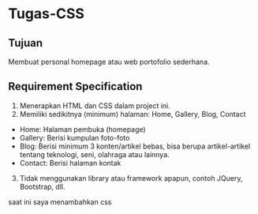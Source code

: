 # Tugas-CSS
## Tujuan
Membuat personal homepage atau web portofolio sederhana.

## Requirement Specification
1. Menerapkan HTML dan CSS dalam project ini.
2. Memiliki sedikitnya (minimum) halaman: Home, Gallery, Blog, Contact
- Home: Halaman pembuka (homepage)
- Gallery: Berisi kumpulan foto-foto
- Blog: Berisi minimum 3 konten/artikel bebas, bisa berupa artikel-artikel tentang teknologi, seni, olahraga atau lainnya. 
- Contact: Berisi halaman kontak
3. Tidak menggunakan library atau framework apapun, contoh JQuery, Bootstrap, dll.

saat ini saya menambahkan css 
